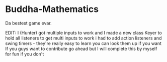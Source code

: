 # Buddha-Mathematics
Da bestest game evar.

EDIT: I (Hunter) got multiple inputs to work and I made a new class Keyer to hold all listeners 
to get multi inputs to work i had to add action listeners and swing timers - they're really easy to learn you can look them up if you want
If you guys want to contribute go ahead but I will complete this by myself for fun if you don't
